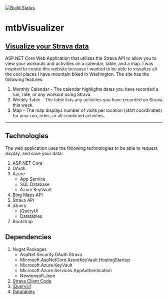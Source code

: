 [![Build Status](https://dev.azure.com/isaacaflores2/mtbVisualizer/_apis/build/status/isaacaflores2.mtbVisualizer?branchName=master)](https://dev.azure.com/isaacaflores2/mtbVisualizer/_build/latest?definitionId=2&branchName=master)
# mtbVisualizer
## [Visualize your Strava data](https://mtbvisualizer.azurewebsites.net/) 
ASP.NET Core Web Application that utilizes the Strava API to allow you to view your workouts and activities on a calendar, table, and a map. 
I was inspired to create this website because I wanted to be able to visualize all the cool places I have mountain biked in Washington. The site has the following features:
1) Monthly Calendar - The calendar highlights dates you have recorded a run, ride, or any workout using Strava. 
2) Weekly Table - The table lists any activities you have recorded on Strava this week. 
3) Map - The map displays number of visits per location (start coordinates) for your run, rides, or all combined activities. 
--- 
## Technologies
The web application uses the following technologies to be able to request, display, and save your data:
1. ASP.NET Core
2. OAuth
3. Azure
    * App Service
    * SQL Database
    * Azure KeyVault
4. Bing Maps API
5. Strava API
6. jQuery
    * jQueryUI
    * Datatables
7. Bootstrap
## Dependencies 
1. Nuget Packages
    * AspNet.Security.OAuth.Strava
    * Microsoft.AspNetCore.AzureKeyVault.HostingStartup
    * Microsoft.Azure.KeyVault
    * Microsoft.Azure.Services.AppAuthentication
    * Newtonsoft.Json
2. [Strava Client Code](https://developers.strava.com/docs/#client-code)
3. [jQueryUI](https://jqueryui.com/)
4. [Datatables](https://datatables.net/)
  
